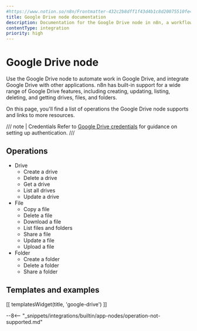 ```yaml
---
#https://www.notion.so/n8n/Frontmatter-432c2b8dff1f43d4b1c8d20075510fe4
title: Google Drive node documentation
description: Documentation for the Google Drive node in n8n, a workflow automation platform. Includes details of operations and configuration, and links to examples and credentials information.
contentType: integration
priority: high
---
```


# Google Drive node

Use the Google Drive node to automate work in Google Drive, and integrate Google Drive with other applications. n8n has built-in support for a wide range of Google Drive features, including creating, updating, listing, deleting, and getting drives, files, and folders. 

On this page, you'll find a list of operations the Google Drive node supports and links to more resources.

/// note | Credentials
Refer to [Google Drive credentials](/integrations/builtin/credentials/google/) for guidance on setting up authentication. 
///

## Operations

* Drive
    * Create a drive
    * Delete a drive
    * Get a drive
    * List all drives
    * Update a drive
* File
    * Copy a file
    * Delete a file
    * Download a file
    * List files and folders
    * Share a file
    * Update a file
    * Upload a file
* Folder
    * Create a folder
    * Delete a folder
    * Share a folder

## Templates and examples

<!-- see https://www.notion.so/n8n/Pull-in-templates-for-the-integrations-pages-37c716837b804d30a33b47475f6e3780 -->
[[ templatesWidget(title, 'google-drive') ]]

--8<-- "_snippets/integrations/builtin/app-nodes/operation-not-supported.md"



